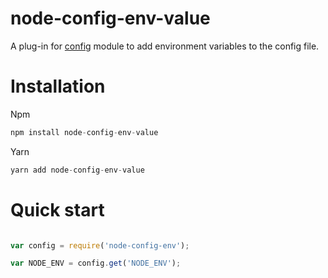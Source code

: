 # node-config-env-value

A plug-in for [config](https://www.npmjs.com/package/config) module to add environment variables to the config file.


# Installation

Npm
```javascript
npm install node-config-env-value
```

Yarn
```javascript
yarn add node-config-env-value
```

# Quick start

```javascript

var config = require('node-config-env');

var NODE_ENV = config.get('NODE_ENV');

```